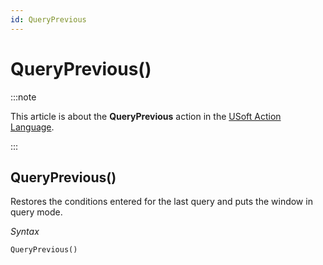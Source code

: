 ```yaml
---
id: QueryPrevious
---
```


# QueryPrevious()




:::note

This article is about the **QueryPrevious** action in the [USoft Action Language](/Task_flow/Action_Language_reference/USoft_Action_Language.md).

:::

## **QueryPrevious()**

Restores the conditions entered for the last query and puts the window in query mode.

*Syntax*

```
QueryPrevious()
```

 